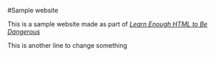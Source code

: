 #Sample website

This is a sample website made as part of [*Learn Enough HTML to Be Dangerous*](http://www.learenough)

This is another line to change something
